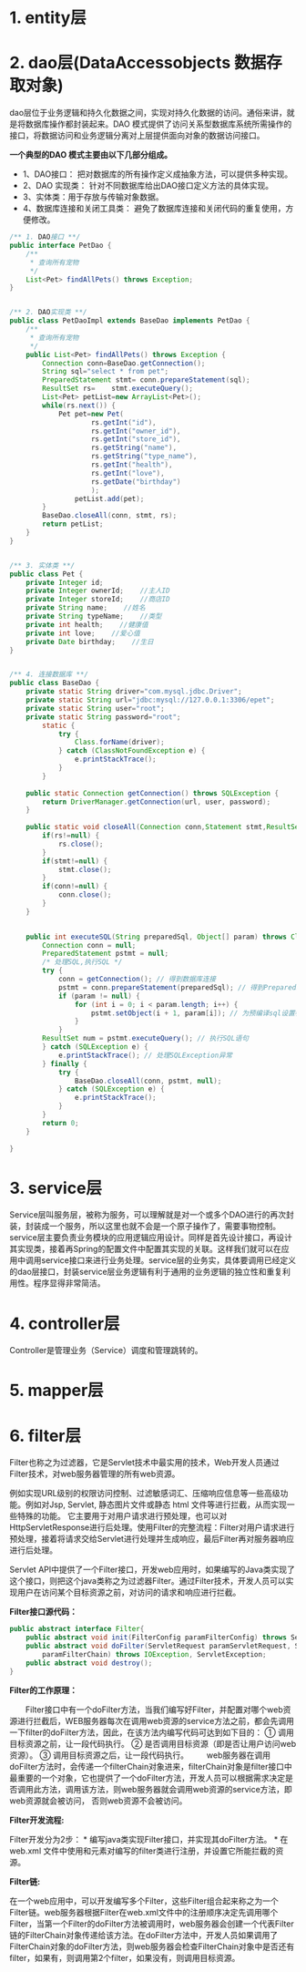 # 1. entity层



# 2. dao层(DataAccessobjects 数据存取对象)

dao层位于业务逻辑和持久化数据之间，实现对持久化数据的访问。通俗来讲，就是将数据库操作都封装起来。DAO 模式提供了访问关系型数据库系统所需操作的接口，将数据访问和业务逻辑分离对上层提供面向对象的数据访问接口。

**一个典型的DAO 模式主要由以下几部分组成。**

- 1、DAO接口： 把对数据库的所有操作定义成抽象方法，可以提供多种实现。
- 2、DAO 实现类： 针对不同数据库给出DAO接口定义方法的具体实现。
- 3、实体类：用于存放与传输对象数据。
- 4、数据库连接和关闭工具类： 避免了数据库连接和关闭代码的重复使用，方便修改。

```java
/** 1. DAO接口 **/
public interface PetDao {
    /**
     * 查询所有宠物
     */
    List<Pet> findAllPets() throws Exception;
}


/** 2. DAO实现类 **/
public class PetDaoImpl extends BaseDao implements PetDao {
    /**
     * 查询所有宠物
     */
    public List<Pet> findAllPets() throws Exception {
        Connection conn=BaseDao.getConnection();
        String sql="select * from pet";
        PreparedStatement stmt= conn.prepareStatement(sql);
        ResultSet rs=    stmt.executeQuery();
        List<Pet> petList=new ArrayList<Pet>();
        while(rs.next()) {
            Pet pet=new Pet(
                    rs.getInt("id"),
                    rs.getInt("owner_id"),
                    rs.getInt("store_id"),
                    rs.getString("name"),
                    rs.getString("type_name"),
                    rs.getInt("health"),
                    rs.getInt("love"),
                    rs.getDate("birthday")
                    );
                petList.add(pet);
        }
        BaseDao.closeAll(conn, stmt, rs);
        return petList;
    }
}


/** 3. 实体类 **/
public class Pet {
    private Integer id;    
    private Integer ownerId;    //主人ID
    private Integer storeId;    //商店ID
    private String name;    //姓名
    private String typeName;    //类型
    private int health;    //健康值
    private int love;    //爱心值
    private Date birthday;    //生日
}


/** 4. 连接数据库 **/
public class BaseDao {
    private static String driver="com.mysql.jdbc.Driver";
    private static String url="jdbc:mysql://127.0.0.1:3306/epet";
    private static String user="root";
    private static String password="root";
        static {
            try {
                Class.forName(driver);
            } catch (ClassNotFoundException e) {
                e.printStackTrace();
            }
        }
        
    public static Connection getConnection() throws SQLException {
        return DriverManager.getConnection(url, user, password);    
    }
    
    public static void closeAll(Connection conn,Statement stmt,ResultSet rs) throws SQLException {
        if(rs!=null) {
            rs.close();
        }
        if(stmt!=null) {
            stmt.close();
        }
        if(conn!=null) {
            conn.close();
        }
    }
    

    public int executeSQL(String preparedSql, Object[] param) throws ClassNotFoundException {
        Connection conn = null;
        PreparedStatement pstmt = null;
        /* 处理SQL,执行SQL */
        try {
            conn = getConnection(); // 得到数据库连接
            pstmt = conn.prepareStatement(preparedSql); // 得到PreparedStatement对象
            if (param != null) {
                for (int i = 0; i < param.length; i++) {
                    pstmt.setObject(i + 1, param[i]); // 为预编译sql设置参数
                }
            }
        ResultSet num = pstmt.executeQuery(); // 执行SQL语句
        } catch (SQLException e) {
            e.printStackTrace(); // 处理SQLException异常
        } finally {
            try {
                BaseDao.closeAll(conn, pstmt, null);
            } catch (SQLException e) {    
                e.printStackTrace();
            }
        }
        return 0;
    }
    
}
```

# 3. service层

Service层叫服务层，被称为服务，可以理解就是对一个或多个DAO进行的再次封装，封装成一个服务，所以这里也就不会是一个原子操作了，需要事物控制。
service层主要负责业务模块的应用逻辑应用设计。同样是首先设计接口，再设计其实现类，接着再Spring的配置文件中配置其实现的关联。这样我们就可以在应用中调用service接口来进行业务处理。service层的业务实，具体要调用已经定义的dao层接口，封装service层业务逻辑有利于通用的业务逻辑的独立性和重复利用性。程序显得非常简洁。

# 4. controller层

Controller是管理业务（Service）调度和管理跳转的。

# 5. mapper层

# 6. filter层

Filter也称之为过滤器，它是Servlet技术中最实用的技术，Web开发人员通过Filter技术，对web服务器管理的所有web资源。

例如实现URL级别的权限访问控制、过滤敏感词汇、压缩响应信息等一些高级功能。例如对Jsp, Servlet, 静态图片文件或静态 html 文件等进行拦截，从而实现一些特殊的功能。
它主要用于对用户请求进行预处理，也可以对HttpServletResponse进行后处理。使用Filter的完整流程：Filter对用户请求进行预处理，接着将请求交给Servlet进行处理并生成响应，最后Filter再对服务器响应进行后处理。

Servlet API中提供了一个Filter接口，开发web应用时，如果编写的Java类实现了这个接口，则把这个java类称之为过滤器Filter。通过Filter技术，开发人员可以实现用户在访问某个目标资源之前，对访问的请求和响应进行拦截。

**Filter接口源代码：**

```java
public abstract interface Filter{
    public abstract void init(FilterConfig paramFilterConfig) throws ServletException;
    public abstract void doFilter(ServletRequest paramServletRequest, ServletResponse paramServletResponse, FilterChain 
        paramFilterChain) throws IOException, ServletException;
    public abstract void destroy();
}
```

**Filter的工作原理：**

　　Filter接口中有一个doFilter方法，当我们编写好Filter，并配置对哪个web资源进行拦截后，WEB服务器每次在调用web资源的service方法之前，都会先调用一下filter的doFilter方法，因此，在该方法内编写代码可达到如下目的：
①  调用目标资源之前，让一段代码执行。
②  是否调用目标资源（即是否让用户访问web资源）。
③  调用目标资源之后，让一段代码执行。
　　web服务器在调用doFilter方法时，会传递一个filterChain对象进来，filterChain对象是filter接口中最重要的一个对象，它也提供了一个doFilter方法，开发人员可以根据需求决定是否调用此方法，调用该方法，则web服务器就会调用web资源的service方法，即web资源就会被访问，
否则web资源不会被访问。

**Filter开发流程:**

Filter开发分为2步：
 \* 编写java类实现Filter接口，并实现其doFilter方法。
 \* 在web.xml 文件中使用<filter>和<filter-mapping>元素对编写的filter类进行注册，并设置它所能拦截的资源。

**Filter链:**

​	   在一个web应用中，可以开发编写多个Filter，这些Filter组合起来称之为一个Filter链。web服务器根据Filter在web.xml文件中的注册顺序决定先调用哪个Filter，当第一个Filter的doFilter方法被调用时，web服务器会创建一个代表Filter链的FilterChain对象传递给该方法。在doFilter方法中，开发人员如果调用了FilterChain对象的doFilter方法，则web服务器会检查FilterChain对象中是否还有filter，如果有，则调用第2个filter，如果没有，则调用目标资源。

